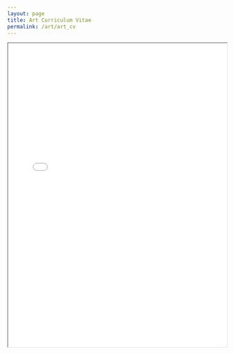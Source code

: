```yaml
---
layout: page
title: Art Curriculum Vitae
permalink: /art/art_cv
---
```


<iframe src="{{ '/assets/CV.pdf' | relative_url }}" width="100%" height="700px">
  This browser does not support PDFs. Please download the PDF to view it: 
  <a href="{{ '/assets/CV.pdf' | relative_url }}">Download PDF</a>.
</iframe>